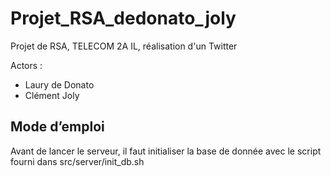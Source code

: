 # Projet_RSA_dedonato_joly

Projet de RSA, TELECOM 2A IL, réalisation d'un Twitter

Actors :
- Laury de Donato
- Clément Joly

## Mode d’emploi

Avant de lancer le serveur, il faut initialiser la base de donnée avec le script fourni dans src/server/init_db.sh
